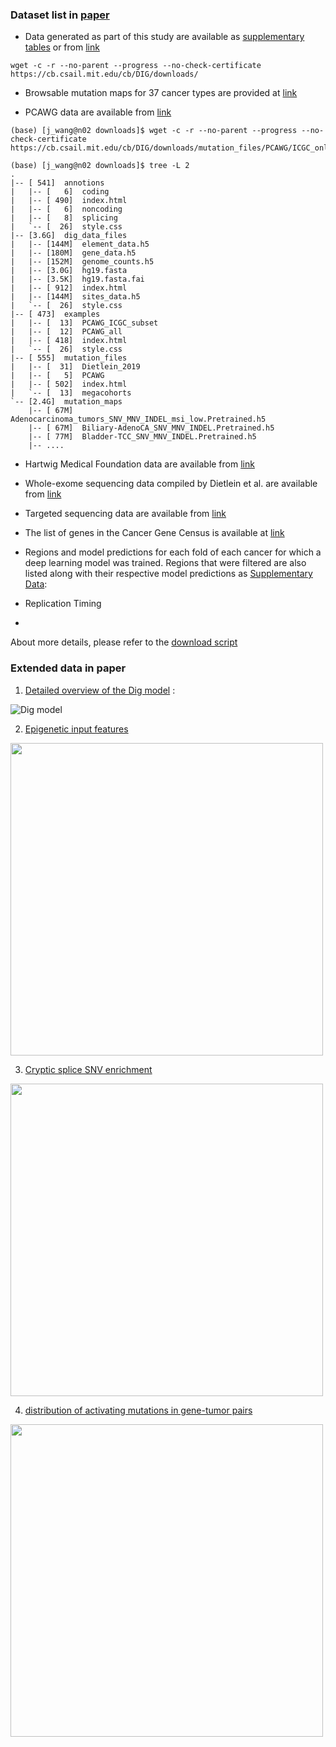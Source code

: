 ### Dataset list in [paper](https://www.nature.com/articles/s41587-022-01353-8#data-availability)

- Data generated as part of this study are available as [supplementary tables](https://static-content.springer.com/esm/art%3A10.1038%2Fs41587-022-01353-8/MediaObjects/41587_2022_1353_MOESM3_ESM.xlsx) or from [link](http://dig-cancer.csail.mit.edu/)

```
wget -c -r --no-parent --progress --no-check-certificate https://cb.csail.mit.edu/cb/DIG/downloads/ 
```

- Browsable mutation maps for 37 cancer types are provided at [link](https://resgen.io/maxsh/Cancer_Mutation_Maps/views)

- PCAWG data are available from  [link](https://dcc.icgc.org/releases/PCAWG/)

```
(base) [j_wang@n02 downloads]$ wget -c -r --no-parent --progress --no-check-certificate https://cb.csail.mit.edu/cb/DIG/downloads/mutation_files/PCAWG/ICGC_only/

(base) [j_wang@n02 downloads]$ tree -L 2
.
|-- [ 541]  annotions
|   |-- [   6]  coding
|   |-- [ 490]  index.html
|   |-- [   6]  noncoding
|   |-- [   8]  splicing
|   `-- [  26]  style.css
|-- [3.6G]  dig_data_files
|   |-- [144M]  element_data.h5
|   |-- [180M]  gene_data.h5
|   |-- [152M]  genome_counts.h5
|   |-- [3.0G]  hg19.fasta
|   |-- [3.5K]  hg19.fasta.fai
|   |-- [ 912]  index.html
|   |-- [144M]  sites_data.h5
|   `-- [  26]  style.css
|-- [ 473]  examples
|   |-- [  13]  PCAWG_ICGC_subset
|   |-- [  12]  PCAWG_all
|   |-- [ 418]  index.html
|   `-- [  26]  style.css
|-- [ 555]  mutation_files
|   |-- [  31]  Dietlein_2019
|   |-- [   5]  PCAWG
|   |-- [ 502]  index.html
|   `-- [  13]  megacohorts
`-- [2.4G]  mutation_maps
    |-- [ 67M]  Adenocarcinoma_tumors_SNV_MNV_INDEL_msi_low.Pretrained.h5
    |-- [ 67M]  Biliary-AdenoCA_SNV_MNV_INDEL.Pretrained.h5
    |-- [ 77M]  Bladder-TCC_SNV_MNV_INDEL.Pretrained.h5
    |-- ....
```
- Hartwig Medical Foundation data are available from  [link](https://database.hartwigmedicalfoundation.nl/)

- Whole-exome sequencing data compiled by Dietlein et al. are available from  [link](http://www.cancer-genes.org/)

- Targeted sequencing data are available from  [link](https://www.cbioportal.org/)

- The list of genes in the Cancer Gene Census is available at  [link](https://cancer.sanger.ac.uk/cosmic/download)

- Regions and model predictions for each fold of each cancer for which a deep learning model was trained. Regions that were filtered are also listed along with their respective model predictions as [Supplementary Data](https://static-content.springer.com/esm/art%3A10.1038%2Fs41587-022-01353-8/MediaObjects/41587_2022_1353_MOESM4_ESM.zip): <br>

- Replication Timing

- 

About more details, please refer to the [download script](https://github.com/jinxin-wang/RepDigDrive/blob/main/scripts/download_data_resources.sh)

### Extended data in paper

1. [Detailed overview of the Dig model](https://www.nature.com/articles/s41587-022-01353-8/figures/5) :

![Dig model](https://media.springernature.com/full/springer-static/esm/art%3A10.1038%2Fs41587-022-01353-8/MediaObjects/41587_2022_1353_Fig5_ESM.jpg)

2. [Epigenetic input features](https://www.nature.com/articles/s41587-022-01353-8/figures/6)

<img src="https://media.springernature.com/full/springer-static/esm/art%3A10.1038%2Fs41587-022-01353-8/MediaObjects/41587_2022_1353_Fig6_ESM.jpg" width="500" >

3. [Cryptic splice SNV enrichment](https://www.nature.com/articles/s41587-022-01353-8/figures/7)

<img src="https://media.springernature.com/full/springer-static/esm/art%3A10.1038%2Fs41587-022-01353-8/MediaObjects/41587_2022_1353_Fig7_ESM.jpg" width="500" >

4. [distribution of activating mutations in gene-tumor pairs](https://www.nature.com/articles/s41587-022-01353-8/figures/8)

<img src="https://media.springernature.com/full/springer-static/esm/art%3A10.1038%2Fs41587-022-01353-8/MediaObjects/41587_2022_1353_Fig8_ESM.jpg" width="500" >


